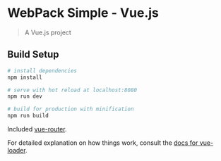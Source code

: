 # WebPack Simple - Vue.js

> A Vue.js project

## Build Setup

``` bash
# install dependencies
npm install

# serve with hot reload at localhost:8080
npm run dev

# build for production with minification
npm run build
```

Included [vue-router](https://github.com/vuejs/vue-router).

For detailed explanation on how things work, consult the [docs for vue-loader](http://vuejs.github.io/vue-loader).
